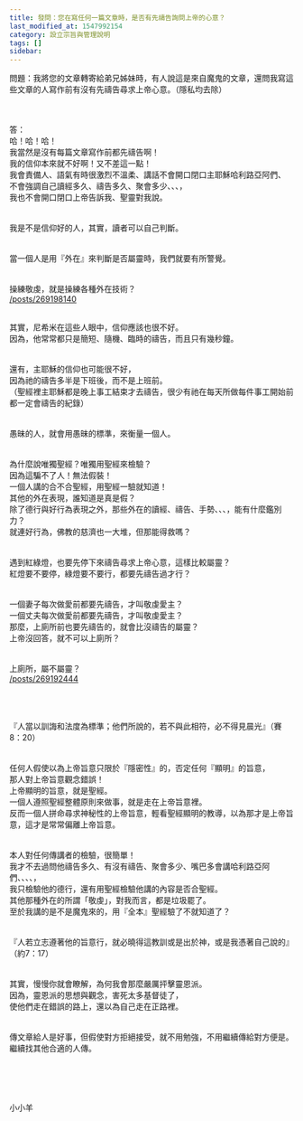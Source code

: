 ```yaml
---
title: 發問：您在寫任何一篇文章時，是否有先禱告詢問上帝的心意？
last_modified_at: 1547992154
category: 設立宗旨與管理說明
tags: []
sidebar: 
---
```


<p>問題：我將您的文章轉寄給弟兄姊妹時，有人說這是來自魔鬼的文章，還問我寫這些文章的人寫作前有沒有先禱告尋求上帝心意。（隱私均去除）<br/>
<!--more--><br/>
<br/>
<br/>
答：<br/>
哈！哈！哈！<br/>
我當然是沒有每篇文章寫作前都先禱告啊！<br/>
我的信仰本來就不好啊！又不差這一點！<br/>
我會責備人、語氣有時很激烈不溫柔、講話不會開口閉口主耶穌哈利路亞阿們、<br/>
不會強調自己讀經多久、禱告多久、聚會多少、、、，<br/>
我也不會開口閉口上帝告訴我、聖靈對我說。<br/>
<br/>
<br/>
我是不是信仰好的人，其實，讀者可以自己判斷。<br/>
<br/>
<br/>
當一個人是用『外在』來判斷是否屬靈時，我們就要有所警覺。<br/>
<br/>
<br/>
操練敬虔，就是操練各種外在技術？<br/>
<a href="/posts/269198140">/posts/269198140</a></p>
<p><br/>
其實，尼希米在這些人眼中，信仰應該也很不好。<br/>
因為，他常常都只是簡短、隨機、臨時的禱告，而且只有幾秒鐘。<br/>
<br/>
<br/>
還有，主耶穌的信仰也可能很不好，<br/>
因為祂的禱告多半是下班後，而不是上班前。<br/>
（聖經裡主耶穌都是晚上事工結束才去禱告，很少有祂在每天所做每件事工開始前都一定會禱告的紀錄）<br/>
<br/>
<br/>
愚昧的人，就會用愚昧的標準，來衡量一個人。<br/>
<br/>
<br/>
為什麼說唯獨聖經？唯獨用聖經來檢驗？<br/>
因為這騙不了人！無法假裝！<br/>
一個人講的合不合聖經，用聖經一驗就知道！<br/>
其他的外在表現，誰知道是真是假？<br/>
除了德行與好行為表現之外，那些外在的讀經、禱告、手勢、、、，能有什麼鑑別力？<br/>
就連好行為，佛教的慈濟也一大堆，但那能得救嗎？<br/>
<br/>
<br/>
遇到紅綠燈，也要先停下來禱告尋求上帝心意，這樣比較屬靈？<br/>
紅燈要不要停，綠燈要不要行，都要先禱告過才行？<br/>
<br/>
<br/>
一個妻子每次做愛前都要先禱告，才叫敬虔愛主？<br/>
一個丈夫每次做愛前都要先禱告，才叫敬虔愛主？<br/>
那麼，上廁所前也要先禱告的，就會比沒禱告的屬靈？<br/>
上帝沒回答，就不可以上廁所？<br/>
<br/>
<br/>
上廁所，屬不屬靈？<br/>
<a href="/posts/269192444">/posts/269192444</a></p>
<p><br/>
<br/>
<br/>
『人當以訓誨和法度為標準；他們所說的，若不與此相符，必不得見晨光』（賽8：20）<br/>
<br/>
<br/>
任何人假使以為上帝旨意只限於『隱密性』的，否定任何『顯明』的旨意，<br/>
那人對上帝旨意觀念錯誤！<br/>
上帝顯明的旨意，就是聖經。<br/>
一個人遵照聖經整體原則來做事，就是走在上帝旨意裡。<br/>
反而一個人拼命尋求神秘性的上帝旨意，輕看聖經顯明的教導，以為那才是上帝旨意，這才是常常偏離上帝旨意。<br/>
<br/>
<br/>
本人對任何傳講者的檢驗，很簡單！<br/>
我才不去過問他禱告多久、有沒有禱告、聚會多少、嘴巴多會講哈利路亞阿們、、、、，<br/>
我只檢驗他的德行，還有用聖經檢驗他講的內容是否合聖經。<br/>
其他那種外在的所謂「敬虔」，對我而言，都是垃圾罷了。<br/>
至於我講的是不是魔鬼來的，用『全本』聖經驗了不就知道了？<br/>
<br/>
<br/>
『人若立志遵著他的旨意行，就必曉得這教訓或是出於神，或是我憑著自己說的』（約7：17）<br/>
<br/>
<br/>
其實，慢慢你就會瞭解，為何我會那麼嚴厲抨擊靈恩派。<br/>
因為，靈恩派的思想與觀念，害死太多基督徒了，<br/>
使他們走在錯誤的路上，還以為自己走在正路裡。<br/>
<br/>
<br/>
傳文章給人是好事，但假使對方拒絕接受，就不用勉強，不用繼續傳給對方便是。<br/>
繼續找其他合適的人傳。<br/>
<br/>
<br/>
<br/>
<br/>
<br/>
小小羊<br/>
<br/>
<br/>
<br/>
<br/>
 </p>
